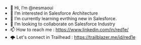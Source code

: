 - 👋 Hi, I’m @nesmaoui
- 👀 I’m interested in Salesforce Architecture
- 🌱 I’m currently learning evrthing new in Salesforce.
- 💞️ I’m looking to collaborate on Salesforce Industry 
- 📫 How to reach me : https://www.linkedin.com/in/red1e/
- 🌩 Let's connect in Trailhead : https://trailblazer.me/id/red1e

<!---
nesmaoui/nesmaoui is a ✨ special ✨ repository because its `README.md` (this file) appears on your GitHub profile.
You can click the Preview link to take a look at your changes.
--->
